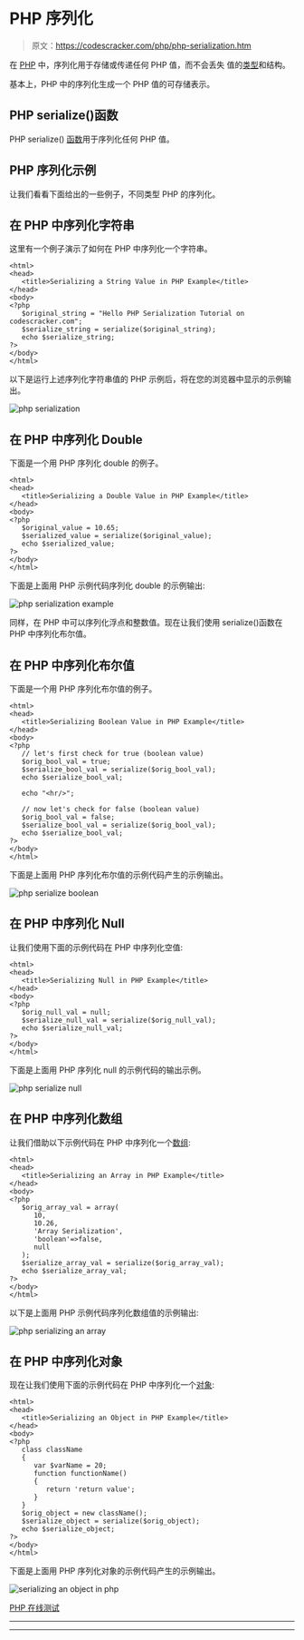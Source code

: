 # PHP 序列化

> 原文：<https://codescracker.com/php/php-serialization.htm>

在 [PHP](/php/index.htm) 中，序列化用于存储或传递任何 PHP 值，而不会丢失 值的[类型](/php/php-data-types.htm)和结构。

基本上，PHP 中的序列化生成一个 PHP 值的可存储表示。

## PHP serialize()函数

PHP serialize() [函数](/php/php-functions.htm)用于序列化任何 PHP 值。

## PHP 序列化示例

让我们看看下面给出的一些例子，不同类型 PHP 的序列化。

## 在 PHP 中序列化字符串

这里有一个例子演示了如何在 PHP 中序列化一个字符串。

```
<html>
<head>
   <title>Serializing a String Value in PHP Example</title>
</head>
<body>
<?php
   $original_string = "Hello PHP Serialization Tutorial on codescracker.com";
   $serialize_string = serialize($original_string);
   echo $serialize_string;
?>
</body>
</html>
```

以下是运行上述序列化字符串值的 PHP 示例后，将在您的浏览器中显示的示例输出。

![php serialization](img/5271f14555ebc6b5f62329b6e94b3404.png)

## 在 PHP 中序列化 Double

下面是一个用 PHP 序列化 double 的例子。

```
<html>
<head>
   <title>Serializing a Double Value in PHP Example</title>
</head>
<body>
<?php
   $original_value = 10.65;
   $serialized_value = serialize($original_value);
   echo $serialized_value;
?>
</body>
</html>
```

下面是上面用 PHP 示例代码序列化 double 的示例输出:

![php serialization example](img/e1e983ffa464c5ed4c90e05e8dcc9b3d.png)

同样，在 PHP 中可以序列化浮点和整数值。现在让我们使用 serialize()函数在 PHP 中序列化布尔值。

## 在 PHP 中序列化布尔值

下面是一个用 PHP 序列化布尔值的例子。

```
<html>
<head>
   <title>Serializing Boolean Value in PHP Example</title>
</head>
<body>
<?php
   // let's first check for true (boolean value)
   $orig_bool_val = true;
   $serialize_bool_val = serialize($orig_bool_val);
   echo $serialize_bool_val;

   echo "<hr/>";

   // now let's check for false (boolean value)
   $orig_bool_val = false;
   $serialize_bool_val = serialize($orig_bool_val);
   echo $serialize_bool_val;
?>
</body>
</html>
```

下面是上面用 PHP 序列化布尔值的示例代码产生的示例输出。

![php serialize boolean](img/1aadce121fa76bf2f709bb157085df71.png)

## 在 PHP 中序列化 Null

让我们使用下面的示例代码在 PHP 中序列化空值:

```
<html>
<head>
   <title>Serializing Null in PHP Example</title>
</head>
<body>
<?php
   $orig_null_val = null;
   $serialize_null_val = serialize($orig_null_val);
   echo $serialize_null_val;
?>
</body>
</html>
```

下面是上面用 PHP 序列化 null 的示例代码的输出示例。

![php serialize null](img/e3c1e7a0e6c3a5f76c376e40b66eaa8c.png)

## 在 PHP 中序列化数组

让我们借助以下示例代码在 PHP 中序列化一个[数组](/php/php-arrays.htm):

```
<html>
<head>
   <title>Serializing an Array in PHP Example</title>
</head>
<body>
<?php
   $orig_array_val = array(
      10,
      10.26,
      'Array Serialization',
      'boolean'=>false,
      null
   );
   $serialize_array_val = serialize($orig_array_val);
   echo $serialize_array_val;
?>
</body>
</html>
```

以下是上面用 PHP 示例代码序列化数组值的示例输出:

![php serializing an array](img/06eab2be672f190929cbc1e01396e213.png)

## 在 PHP 中序列化对象

现在让我们使用下面的示例代码在 PHP 中序列化一个[对象](/php/php-classes-objects.htm):

```
<html>
<head>
   <title>Serializing an Object in PHP Example</title>
</head>
<body>
<?php
   class className
   {
      var $varName = 20;
      function functionName()
      {
         return 'return value';
      }
   }
   $orig_object = new className();
   $serialize_object = serialize($orig_object);
   echo $serialize_object;
?>
</body>
</html>
```

下面是上面用 PHP 序列化对象的示例代码产生的示例输出。

![serializing an object in php](img/d2d12335bced258b05dd605d6a2640ff.png)

[PHP 在线测试](/exam/showtest.php?subid=8)

* * *

* * *